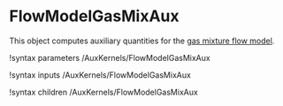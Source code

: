 # FlowModelGasMixAux

This object computes auxiliary quantities for the
[gas mixture flow model](modules/thermal_hydraulics/theory_manual/gas_mix_model/index.md).

!syntax parameters /AuxKernels/FlowModelGasMixAux

!syntax inputs /AuxKernels/FlowModelGasMixAux

!syntax children /AuxKernels/FlowModelGasMixAux
